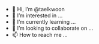 - 👋 Hi, I’m @taelkwoon
- 👀 I’m interested in ...
- 🌱 I’m currently learning ...
- 💞️ I’m looking to collaborate on ...
- 📫 How to reach me ...

<!---
taelkwoon/taelkwoon is a ✨ special ✨ repository because its `README.md` (this file) appears on your GitHub profile.
You can click the Preview link to take a look at your changes.
--->
